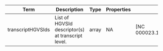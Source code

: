 |Term | Description | Type | Properties | Example | Enum|
| ---| ---| ---| ---| ---| --- |
| transcriptHGVSIds | List of HGVSId descriptor(s) at transcript level. | array | NA | [NC 000023.10(NM004006.2):c.357+1G] | NA|

